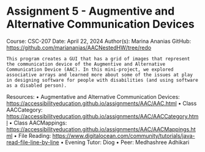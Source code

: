 Assignment 5 - Augmentive and Alternative Communication Devices
===============================================================

Course: CSC-207
Date: April 22, 2024
Author(s): Marina Ananias
GitHub: https://github.com/mariananias/AACNestedHW/tree/redo

    This program creates a GUI that has a grid of images that represent the communication device of the Augmentive and Alternative Communication Device (AAC). In this mini-project, we explored associative arrays and learned more about some of the issues at play in designing software for people with disabilities (and using software as a disabled person).

Resources:
    • Augmentative and Alternative Communication Devices: https://accessibilityeducation.github.io/assignments/AAC/AAC.html
    • Class AACCategory: https://accessibilityeducation.github.io/assignments/AAC/AACCategory.html
    • Class AACMappings: https://accessibilityeducation.github.io/assignments/AAC/AACMappings.html
    • File Reading: https://www.digitalocean.com/community/tutorials/java-read-file-line-by-line
    • Evening Tutor: Diog
    • Peer: Medhashree Adhikari